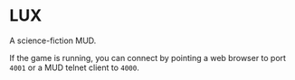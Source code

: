 # LUX

A science-fiction MUD.

If the game is running, you can connect by pointing a web browser to port `4001` or a MUD telnet client to `4000`.
